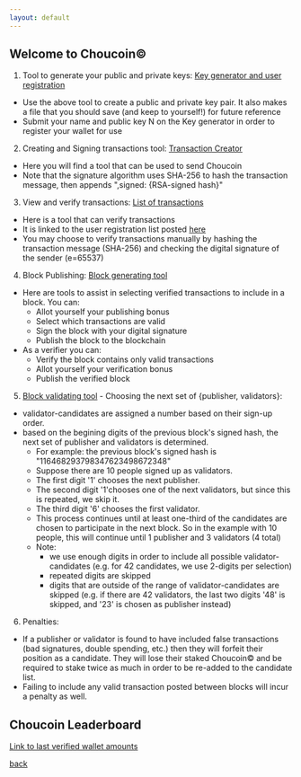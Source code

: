 ```yaml
---
layout: default
---
```


## Welcome to Choucoin&copy;

1. Tool to generate your public and private keys: [Key generator and user registration](./generateRSAkeypair.html)
  - Use the above tool to create a public and private key pair. It also makes a file that you should save (and keep to yourself!) for future reference
  - Submit your name and public key N on the Key generator in order to register your wallet for use
2. Creating and Signing transactions tool: [Transaction Creator](./send-choucoin.html)
  - Here you will find a tool that can be used to send Choucoin
  - Note that the signature algorithm uses SHA-256 to hash the transaction message, then appends ",signed: {RSA-signed hash}"
3. View and verify transactions: [List of transactions](./all-transactions.html)
  - Here is a tool that can verify transactions
  - It is linked to the user registration list posted [here](./generateRSAkeypair.html)
  - You may choose to verify transactions manually by hashing the transaction message (SHA-256) and checking the digital signature of the sender (e=65537)
4. Block Publishing: [Block generating tool](./create-block.html)
  - Here are tools to assist in selecting verified transactions to include in a block. You can:
    - Allot yourself your publishing bonus
    - Select which transactions are valid
	- Sign the block with your digital signature
	- Publish the block to the blockchain
  - As a verifier you can:
    - Verify the block contains only valid transactions
	- Allot yourself your verification bonus
	- Publish the verified block
5. [Block validating tool](./verify-blocks.html) - Choosing the next set of {publisher, validators}:
  - validator-candidates are assigned a number based on their sign-up order.
  - based on the begining digits of the previous block's signed hash, the next set of publisher and validators is determined.
    - For example: the previous block's signed hash is "116468293798347623498672348"
	- Suppose there are 10 people signed up as validators.
	- The first digit '1' chooses the next publisher.
	- The second digit '1'chooses one of the next validators, but since this is repeated, we skip it.
	- The third digit '6' chooses the first validator.
	- This process continues until at least one-third of the candidates are chosen to participate in the next block. So in the example with 10 people, this will continue until 1 publisher and 3 validators (4 total)
	- Note:
	  - we use enough digits in order to include all possible validator-candidates (e.g. for 42 candidates, we use 2-digits per selection)
	  - repeated digits are skipped
	  - digits that are outside of the range of validator-candidates are skipped (e.g. if there are 42 validators, the last two digits '48' is skipped, and '23' is chosen as publisher instead)
6. Penalties:
  - If a publisher or validator is found to have included false transactions (bad signatures, double spending, etc.) then they will forfeit their position as a candidate. They will lose their staked Choucoin&copy; and be required to stake twice as much in order to be re-added to the candidate list.
  - Failing to include any valid transaction posted between blocks will incur a penalty as well.
  
  
  
  
## Choucoin Leaderboard

[Link to last verified wallet amounts](./wallets.html)

[back](./)
